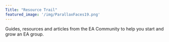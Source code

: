 ```yaml
---
Title: "Resource Trail"
featured_image: '/img/ParallaxFaces19.png'
---
```

Guides, resources and articles from the EA Community to help you start and grow an EA group. 

